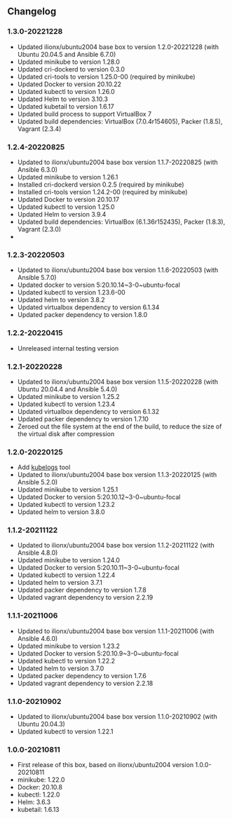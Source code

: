 ## Changelog

### 1.3.0-20221228
* Updated ilionx/ubuntu2004 base box to version 1.2.0-20221228 (with Ubuntu 20.04.5 and Ansible 6.7.0)
* Updated minikube to version 1.28.0
* Updated cri-dockerd to version 0.3.0
* Updated cri-tools to version 1.25.0-00 (required by minikube)
* Updated Docker to version 20.10.22
* Updated kubectl to version 1.26.0
* Updated Helm to version 3.10.3
* Updated kubetail to version 1.6.17
* Updated build process to support VirtualBox 7
* Updated build dependencies: VirtualBox (7.0.4r154605), Packer (1.8.5), Vagrant (2.3.4)

### 1.2.4-20220825
* Updated to ilionx/ubuntu2004 base box version 1.1.7-20220825 (with Ansible 6.3.0)
* Updated minikube to version 1.26.1
* Installed cri-dockerd version 0.2.5 (required by minikube)
* Installed cri-tools version 1.24.2-00 (required by minikube)
* Updated Docker to version 20.10.17
* Updated kubectl to version 1.25.0
* Updated Helm to version 3.9.4
* Updated build dependencies: VirtualBox (6.1.36r152435), Packer (1.8.3), Vagrant (2.3.0)
* 
### 1.2.3-20220503
* Updated to ilionx/ubuntu2004 base box version 1.1.6-20220503 (with Ansible 5.7.0)
* Updated docker to version 5:20.10.14~3-0~ubuntu-focal
* Updated kubectl to version 1.23.6-00
* Updated helm to version 3.8.2
* Updated virtualbox dependency to version 6.1.34
* Updated packer dependency to version 1.8.0

### 1.2.2-20220415
* Unreleased internal testing version

### 1.2.1-20220228
* Updated to ilionx/ubuntu2004 base box version 1.1.5-20220228 (with Ubuntu 20.04.4 and Ansible 5.4.0)
* Updated minikube to version 1.25.2
* Updated kubectl to version 1.23.4
* Updated virtualbox dependency to version 6.1.32
* Updated packer dependency to version 1.7.10
* Zeroed out the file system at the end of the build, to reduce the size of the virtual disk after compression

### 1.2.0-20220125
* Add [kubelogs](https://gitlab.com/mrvantage/kubelogs/) tool 
* Updated to ilionx/ubuntu2004 base box version 1.1.3-20220125 (with Ansible 5.2.0)
* Updated minikube to version 1.25.1
* Updated Docker to version 5:20.10.12~3-0~ubuntu-focal
* Updated kubectl to version 1.23.2
* Updated helm to version 3.8.0

### 1.1.2-20211122
* Updated to ilionx/ubuntu2004 base box version 1.1.2-20211122 (with Ansible 4.8.0)
* Updated minikube to version 1.24.0
* Updated Docker to version 5:20.10.11~3-0~ubuntu-focal
* Updated kubectl to version 1.22.4
* Updated helm to version 3.7.1
* Updated packer dependency to version 1.7.8
* Updated vagrant dependency to version 2.2.19

### 1.1.1-20211006
* Updated to ilionx/ubuntu2004 base box version 1.1.1-20211006 (with Ansible 4.6.0)
* Updated minikube to version 1.23.2
* Updated Docker to version 5:20.10.9~3-0~ubuntu-focal
* Updated kubectl to version 1.22.2
* Updated helm to version 3.7.0
* Updated packer dependency to version 1.7.6
* Updated vagrant dependency to version 2.2.18

### 1.1.0-20210902
* Updated to ilionx/ubuntu2004 base box version 1.1.0-20210902 (with Ubuntu 20.04.3)
* Updated kubectl to version 1.22.1

### 1.0.0-20210811
* First release of this box, based on ilionx/ubuntu2004 version 1.0.0-20210811
* minikube: 1.22.0
* Docker: 20.10.8
* kubectl: 1.22.0
* Helm: 3.6.3
* kubetail: 1.6.13